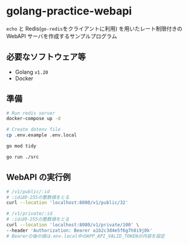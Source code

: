 # golang-practice-webapi

`echo` と Redis(`go-redis`をクライアントに利用) を用いたレート制限付きの WebAPI サーバを作成するサンプルプログラム

## 必要なソフトウェア等

- Golang `v1.20`
- Docker

## 準備

```bash
# Run redis server
docker-compose up -d

# Create dotenv file
cp .env.example .env.local
```

```bash
go mod tidy

go run ./src
```

## WebAPI の実行例

```bash
# /v1/public/:id
# :idは0-255の整数値をとる
curl --location 'localhost:8080/v1/public/32'
```

```bash
# /v1/private/:id
# :idは0-255の整数値をとる
curl --location 'localhost:8080/v1/private/100' \
--header 'Authorization: Bearer a1b2c3d4e5f6g7h8i9j0k'
# Bearerの後の値は.env.local中のAPP_API_VALID_TOKENの内容を設定
```
